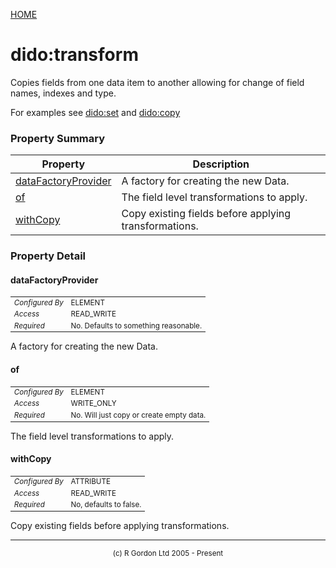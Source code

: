 [HOME](../../../README.md)
# dido:transform

Copies fields from one data item to another allowing for change of field names, indexes
and type.

For examples see [dido:set](../../../dido/operators/transform/ValueSetFactory.md) and [dido:copy](../../../dido/operators/transform/ValueCopyFactory.md)

### Property Summary

| Property | Description |
| -------- | ----------- |
| [dataFactoryProvider](#propertydataFactoryProvider) | A factory for creating the new Data. | 
| [of](#propertyof) | The field level transformations to apply. | 
| [withCopy](#propertywithCopy) | Copy existing fields before applying transformations. | 


### Property Detail
#### dataFactoryProvider <a name="propertydataFactoryProvider"></a>

<table style='font-size:smaller'>
      <tr><td><i>Configured By</i></td><td>ELEMENT</td></tr>
      <tr><td><i>Access</i></td><td>READ_WRITE</td></tr>
      <tr><td><i>Required</i></td><td>No. Defaults to something reasonable.</td></tr>
</table>

A factory for creating the new Data.

#### of <a name="propertyof"></a>

<table style='font-size:smaller'>
      <tr><td><i>Configured By</i></td><td>ELEMENT</td></tr>
      <tr><td><i>Access</i></td><td>WRITE_ONLY</td></tr>
      <tr><td><i>Required</i></td><td>No. Will just copy or create empty data.</td></tr>
</table>

The field level transformations to apply.

#### withCopy <a name="propertywithCopy"></a>

<table style='font-size:smaller'>
      <tr><td><i>Configured By</i></td><td>ATTRIBUTE</td></tr>
      <tr><td><i>Access</i></td><td>READ_WRITE</td></tr>
      <tr><td><i>Required</i></td><td>No, defaults to false.</td></tr>
</table>

Copy existing fields before applying transformations.


-----------------------

<div style='font-size: smaller; text-align: center;'>(c) R Gordon Ltd 2005 - Present</div>
